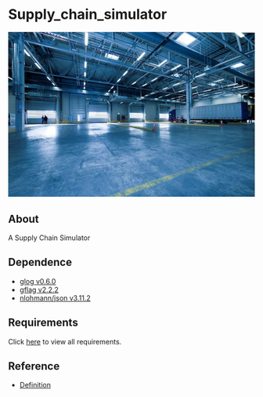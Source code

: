 # Supply_chain_simulator

![logo](assets/logo.jpg)

## About
A Supply Chain Simulator

## Dependence
- [glog v0.6.0](https://github.com/google/glog)
- [gflag v2.2.2](https://github.com/gflags/gflags)
- [nlohmann/json v3.11.2](https://github.com/nlohmann/json)

## Requirements

Click [here](docs/requirements.md) to view all requirements.

## Reference
- [Definition](docs/definition.md)
